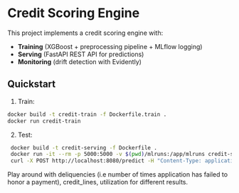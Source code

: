 # Credit Scoring Engine

This project implements a credit scoring engine with:

- **Training** (XGBoost + preprocessing pipeline + MLflow logging)
- **Serving** (FastAPI REST API for predictions)
- **Monitoring** (drift detection with Evidently)

## Quickstart
1. Train:
```bash
docker build -t credit-train -f Dockerfile.train .
docker run credit-train
```

2. Test:
 ```bash
  docker build -t credit-serving -f Dockerfile .
  docker run -it --rm -p 5000:5000 -v $(pwd)/mlruns:/app/mlruns credit-serving
  curl -X POST http://localhost:8080/predict -H "Content-Type: application/json" -d '{"age":30,"income":25000,"credit_lines":2,"delinquencies":0,"utilization":0.2,"months_active":24,"region":"Nairobi"}'
  ```
   Play around with deliquencies (i.e number of times application has failed to honor a payment), credit_lines, utilization for different results.
  

  
